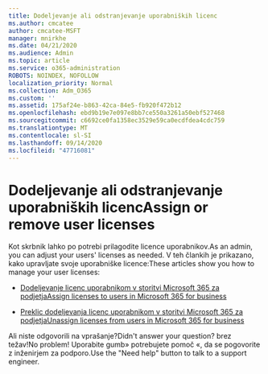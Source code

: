 ```yaml
---
title: Dodeljevanje ali odstranjevanje uporabniških licenc
ms.author: cmcatee
author: cmcatee-MSFT
manager: mnirkhe
ms.date: 04/21/2020
ms.audience: Admin
ms.topic: article
ms.service: o365-administration
ROBOTS: NOINDEX, NOFOLLOW
localization_priority: Normal
ms.collection: Adm_O365
ms.custom: ''
ms.assetid: 175af24e-b863-42ca-84e5-fb920f472b12
ms.openlocfilehash: ebd9b19e7e097e8bb7ce550a3261a50ebf527468
ms.sourcegitcommit: c6692ce0fa1358ec3529e59ca0ecdfdea4cdc759
ms.translationtype: MT
ms.contentlocale: sl-SI
ms.lasthandoff: 09/14/2020
ms.locfileid: "47716081"
---
```

# <a name="assign-or-remove-user-licenses"></a><span data-ttu-id="dfe10-102">Dodeljevanje ali odstranjevanje uporabniških licenc</span><span class="sxs-lookup"><span data-stu-id="dfe10-102">Assign or remove user licenses</span></span>

<span data-ttu-id="dfe10-103">Kot skrbnik lahko po potrebi prilagodite licence uporabnikov.</span><span class="sxs-lookup"><span data-stu-id="dfe10-103">As an admin, you can adjust your users' licenses as needed.</span></span> <span data-ttu-id="dfe10-104">V teh člankih je prikazano, kako upravljate svoje uporabniške licence:</span><span class="sxs-lookup"><span data-stu-id="dfe10-104">These articles show you how to manage your user licenses:</span></span>
  
- [<span data-ttu-id="dfe10-105">Dodeljevanje licenc uporabnikom v storitvi Microsoft 365 za podjetja</span><span class="sxs-lookup"><span data-stu-id="dfe10-105">Assign licenses to users in Microsoft 365 for business</span></span>](https://docs.microsoft.com/azure/active-directory/fundamentals/license-users-groups?context=azure/active-directory/users-groups-roles/context/ugr-context)

- [<span data-ttu-id="dfe10-106">Preklic dodeljevanja licenc uporabnikom v storitvi Microsoft 365 za podjetja</span><span class="sxs-lookup"><span data-stu-id="dfe10-106">Unassign licenses from users in Microsoft 365 for business</span></span>](https://docs.microsoft.com/azure/active-directory/fundamentals/license-users-groups?context=azure/active-directory/users-groups-roles/context/ugr-context#remove-a-license)

<span data-ttu-id="dfe10-107">Ali niste odgovorili na vprašanje?</span><span class="sxs-lookup"><span data-stu-id="dfe10-107">Didn't answer your question?</span></span> <span data-ttu-id="dfe10-108">brez težav!</span><span class="sxs-lookup"><span data-stu-id="dfe10-108">No problem!</span></span> <span data-ttu-id="dfe10-109">Uporabite gumb» potrebujete pomoč «, da se pogovorite z inženirjem za podporo.</span><span class="sxs-lookup"><span data-stu-id="dfe10-109">Use the "Need help" button to talk to a support engineer.</span></span>
